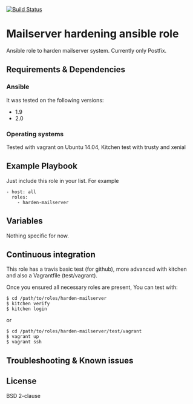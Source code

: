 [![Build Status](https://travis-ci.org/juju4/ansible-harden-mailserver.svg?branch=master)](https://travis-ci.org/juju4/ansible-harden-mailserver)
# Mailserver hardening ansible role

Ansible role to harden mailserver system.
Currently only Postfix.

## Requirements & Dependencies

### Ansible
It was tested on the following versions:
 * 1.9
 * 2.0

### Operating systems

Tested with vagrant on Ubuntu 14.04, Kitchen test with trusty and xenial

## Example Playbook

Just include this role in your list.
For example

```
- host: all
  roles:
    - harden-mailserver
```

## Variables

Nothing specific for now.

## Continuous integration

This role has a travis basic test (for github), more advanced with kitchen and also a Vagrantfile (test/vagrant).

Once you ensured all necessary roles are present, You can test with:
```
$ cd /path/to/roles/harden-mailserver
$ kitchen verify
$ kitchen login
```
or
```
$ cd /path/to/roles/harden-mailserver/test/vagrant
$ vagrant up
$ vagrant ssh
```

## Troubleshooting & Known issues


## License

BSD 2-clause

